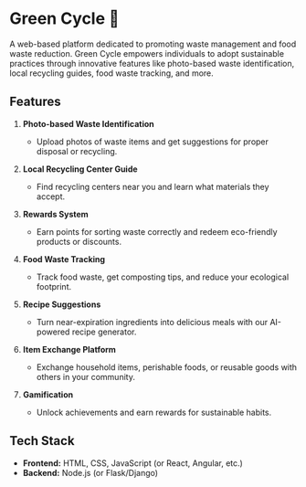 # Green Cycle 🌿  
A web-based platform dedicated to promoting waste management and food waste reduction. Green Cycle empowers individuals to adopt sustainable practices through innovative features like photo-based waste identification, local recycling guides, food waste tracking, and more.  

## Features  
1. **Photo-based Waste Identification**  
   - Upload photos of waste items and get suggestions for proper disposal or recycling.  

2. **Local Recycling Center Guide**  
   - Find recycling centers near you and learn what materials they accept.  

3. **Rewards System**  
   - Earn points for sorting waste correctly and redeem eco-friendly products or discounts.  

4. **Food Waste Tracking**  
   - Track food waste, get composting tips, and reduce your ecological footprint.  

5. **Recipe Suggestions**  
   - Turn near-expiration ingredients into delicious meals with our AI-powered recipe generator.  

6. **Item Exchange Platform**  
   - Exchange household items, perishable foods, or reusable goods with others in your community.  

7. **Gamification**  
   - Unlock achievements and earn rewards for sustainable habits.  

## Tech Stack  
- **Frontend:** HTML, CSS, JavaScript (or React, Angular, etc.)  
- **Backend:** Node.js (or Flask/Django)  

